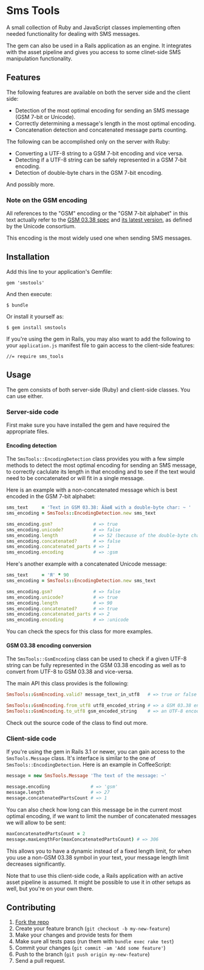 # Sms Tools

A small collection of Ruby and JavaScript classes implementing often needed functionality for
dealing with SMS messages.

The gem can also be used in a Rails application as an engine. It integrates with the asset pipeline
and gives you access to some clinet-side SMS manipulation functionality.

## Features

The following features are available on both the server side and the client
side:

- Detection of the most optimal encoding for sending an SMS message (GSM 7-bit or Unicode).
- Correctly determining a message's length in the most optimal encoding.
- Concatenation detection and concatenated message parts counting.

The following can be accomplished only on the server with Ruby:

- Converting a UTF-8 string to a GSM 7-bit encoding and vice versa.
- Detecting if a UTF-8 string can be safely represented in a GSM 7-bit encoding.
- Detection of double-byte chars in the GSM 7-bit encoding.

And possibly more.

### Note on the GSM encoding

All references to the "GSM" encoding or the "GSM 7-bit alphabet" in this text actually refer to the
[GSM 03.38 spec](http://en.wikipedia.org/wiki/GSM_03.38) and [its latest
version](ftp://ftp.unicode.org/Public/MAPPINGS/ETSI/GSM0338.TXT), as defined by the Unicode
consortium.

This encoding is the most widely used one when sending SMS messages.

## Installation

Add this line to your application's Gemfile:

    gem 'smstools'

And then execute:

    $ bundle

Or install it yourself as:

    $ gem install smstools

If you're using the gem in Rails, you may also want to add the following to your `application.js`
manifest file to gain access to the client-side features:

    //= require sms_tools

## Usage

The gem consists of both server-side (Ruby) and client-side classes. You can
use either.

### Server-side code

First make sure you have installed the gem and have required the appropriate files.

#### Encoding detection

The `SmsTools::EncodingDetection` class provides you with a few simple methods to detect the most
optimal encoding for sending an SMS message, to correctly caclulate its length in that encoding and
to see if the text would need to be concatenated or will fit in a single message.

Here is an example with a non-concatenated message which is best encoded in the GSM 7-bit alphabet:

```ruby
sms_text     = 'Text in GSM 03.38: ÄäøÆ with a double-byte char: ~ '
sms_encoding = SmsTools::EncodingDetection.new sms_text

sms_encoding.gsm?               # => true
sms_encoding.unicode?           # => false
sms_encoding.length             # => 52 (because of the double-byte char)
sms_encoding.concatenated?      # => false
sms_encoding.concatenated_parts # => 1
sms_encoding.encoding           # => :gsm
```

Here's another example with a concatenated Unicode message:

```ruby
sms_text     = 'Я' * 90
sms_encoding = SmsTools::EncodingDetection.new sms_text

sms_encoding.gsm?               # => false
sms_encoding.unicode?           # => true
sms_encoding.length             # => 90
sms_encoding.concatenated?      # => true
sms_encoding.concatenated_parts # => 2
sms_encoding.encoding           # => :unicode
```

You can check the specs for this class for more examples.

#### GSM 03.38 encoding conversion

The `SmsTools::GsmEncoding` class can be used to check if a given UTF-8 string can be fully
represented in the GSM 03.38 encoding as well as to convert from UTF-8 to GSM 03.38 and vice-versa.

The main API this class provides is the following:

```ruby
SmsTools::GsmEncoding.valid? message_text_in_utf8   # => true or false

SmsTools::GsmEncoding.from_utf8 utf8_encoded_string # => a GSM 03.38 encoded string
SmsTools::GsmEncoding.to_utf8 gsm_encoded_string    # => an UTF-8 encoded string
```

Check out the source code of the class to find out more.

### Client-side code

If you're using the gem in Rails 3.1 or newer, you can gain access to the `SmsTools.Message` class.
It's interface is similar to the one of `SmsTools::EncodingDetection`. Here is an example in
CoffeeScript:

```coffeescript
message = new SmsTools.Message 'The text of the message: ~'

message.encoding               # => 'gsm'
message.length                 # => 27
message.concatenatedPartsCount # => 1
```

You can also check how long can this message be in the current most optimal encoding, if we want to
limit the number of concatenated messages we will allow to be sent:

```coffeescript
maxConcatenatedPartsCount = 2
message.maxLengthFor(maxConcatenatedPartsCount) # => 306
```

This allows you to have a dynamic instead of a fixed length limit, for when you use a non-GSM 03.38
symbol in your text, your message length limit decreases significantly.

Note that to use this client-side code, a Rails application with an active asset pipeline is
assumed. It might be possible to use it in other setups as well, but you're on your own there.

## Contributing

1. [Fork the repo](http://github.com/mitio/smstools/fork)
2. Create your feature branch (`git checkout -b my-new-feature`)
3. Make your changes and provide tests for them
4. Make sure all tests pass (run them with `bundle exec rake test`)
5. Commit your changes (`git commit -am 'Add some feature'`)
6. Push to the branch (`git push origin my-new-feature`)
7. Send a pull request.
